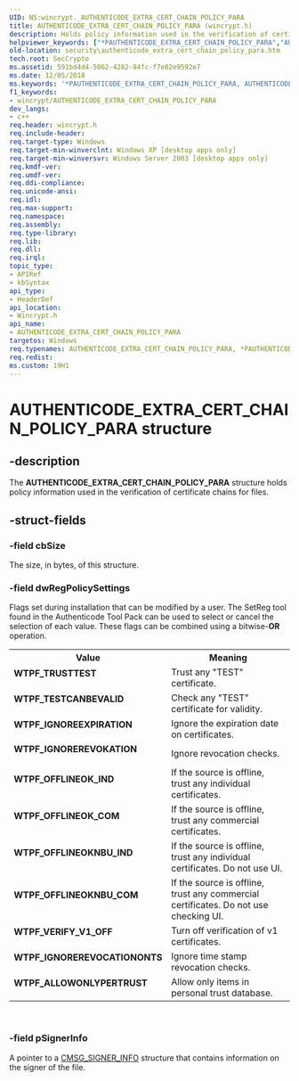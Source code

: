 ```yaml
---
UID: NS:wincrypt._AUTHENTICODE_EXTRA_CERT_CHAIN_POLICY_PARA
title: AUTHENTICODE_EXTRA_CERT_CHAIN_POLICY_PARA (wincrypt.h)
description: Holds policy information used in the verification of certificate chains for files.
helpviewer_keywords: ["*PAUTHENTICODE_EXTRA_CERT_CHAIN_POLICY_PARA","AUTHENTICODE_EXTRA_CERT_CHAIN_POLICY_PARA","AUTHENTICODE_EXTRA_CERT_CHAIN_POLICY_PARA structure [Security]","PAUTHENTICODE_EXTRA_CERT_CHAIN_POLICY_PARA","PAUTHENTICODE_EXTRA_CERT_CHAIN_POLICY_PARA structure pointer [Security]","WTPF_ALLOWONLYPERTRUST","WTPF_IGNOREEXPIRATION","WTPF_IGNOREREVOCATIONONTS","WTPF_IGNOREREVOKATION","WTPF_OFFLINEOKNBU_COM","WTPF_OFFLINEOKNBU_IND","WTPF_OFFLINEOK_COM","WTPF_OFFLINEOK_IND","WTPF_TESTCANBEVALID","WTPF_TRUSTTEST","WTPF_VERIFY_V1_OFF","_crypto2_authenticode_extra_cert_chain_policy_para","security.authenticode_extra_cert_chain_policy_para","wincrypt/AUTHENTICODE_EXTRA_CERT_CHAIN_POLICY_PARA","wincrypt/PAUTHENTICODE_EXTRA_CERT_CHAIN_POLICY_PARA"]
old-location: security\authenticode_extra_cert_chain_policy_para.htm
tech.root: SecCrypto
ms.assetid: 591bd4d4-5062-4282-84fc-f7e02e9592e7
ms.date: 12/05/2018
ms.keywords: '*PAUTHENTICODE_EXTRA_CERT_CHAIN_POLICY_PARA, AUTHENTICODE_EXTRA_CERT_CHAIN_POLICY_PARA, AUTHENTICODE_EXTRA_CERT_CHAIN_POLICY_PARA structure [Security], PAUTHENTICODE_EXTRA_CERT_CHAIN_POLICY_PARA, PAUTHENTICODE_EXTRA_CERT_CHAIN_POLICY_PARA structure pointer [Security], WTPF_ALLOWONLYPERTRUST, WTPF_IGNOREEXPIRATION, WTPF_IGNOREREVOCATIONONTS, WTPF_IGNOREREVOKATION, WTPF_OFFLINEOKNBU_COM, WTPF_OFFLINEOKNBU_IND, WTPF_OFFLINEOK_COM, WTPF_OFFLINEOK_IND, WTPF_TESTCANBEVALID, WTPF_TRUSTTEST, WTPF_VERIFY_V1_OFF, _crypto2_authenticode_extra_cert_chain_policy_para, security.authenticode_extra_cert_chain_policy_para, wincrypt/AUTHENTICODE_EXTRA_CERT_CHAIN_POLICY_PARA, wincrypt/PAUTHENTICODE_EXTRA_CERT_CHAIN_POLICY_PARA'
f1_keywords:
- wincrypt/AUTHENTICODE_EXTRA_CERT_CHAIN_POLICY_PARA
dev_langs:
- c++
req.header: wincrypt.h
req.include-header: 
req.target-type: Windows
req.target-min-winverclnt: Windows XP [desktop apps only]
req.target-min-winversvr: Windows Server 2003 [desktop apps only]
req.kmdf-ver: 
req.umdf-ver: 
req.ddi-compliance: 
req.unicode-ansi: 
req.idl: 
req.max-support: 
req.namespace: 
req.assembly: 
req.type-library: 
req.lib: 
req.dll: 
req.irql: 
topic_type:
- APIRef
- kbSyntax
api_type:
- HeaderDef
api_location:
- Wincrypt.h
api_name:
- AUTHENTICODE_EXTRA_CERT_CHAIN_POLICY_PARA
targetos: Windows
req.typenames: AUTHENTICODE_EXTRA_CERT_CHAIN_POLICY_PARA, *PAUTHENTICODE_EXTRA_CERT_CHAIN_POLICY_PARA
req.redist: 
ms.custom: 19H1
---
```


# AUTHENTICODE_EXTRA_CERT_CHAIN_POLICY_PARA structure


## -description


The <b>AUTHENTICODE_EXTRA_CERT_CHAIN_POLICY_PARA</b> structure holds policy information used in the verification of certificate chains for files.


## -struct-fields




### -field cbSize

The size, in bytes, of this structure.


### -field dwRegPolicySettings

Flags set during installation that can be modified by a user. The SetReg tool found in the Authenticode Tool Pack can be used to select or cancel the selection of each value. These flags can be combined using a bitwise-<b>OR</b> operation. 




					

<table>
<tr>
<th>Value</th>
<th>Meaning</th>
</tr>
<tr>
<td width="40%"><a id="WTPF_TRUSTTEST"></a><a id="wtpf_trusttest"></a><dl>
<dt><b>WTPF_TRUSTTEST</b></dt>
</dl>
</td>
<td width="60%">
Trust any "TEST" certificate.

</td>
</tr>
<tr>
<td width="40%"><a id="WTPF_TESTCANBEVALID"></a><a id="wtpf_testcanbevalid"></a><dl>
<dt><b>WTPF_TESTCANBEVALID</b></dt>
</dl>
</td>
<td width="60%">
Check any "TEST" certificate for validity.

</td>
</tr>
<tr>
<td width="40%"><a id="WTPF_IGNOREEXPIRATION"></a><a id="wtpf_ignoreexpiration"></a><dl>
<dt><b>WTPF_IGNOREEXPIRATION</b></dt>
</dl>
</td>
<td width="60%">
Ignore the expiration date on certificates.

</td>
</tr>
<tr>
<td width="40%"><a id="WTPF_IGNOREREVOKATION"></a><a id="wtpf_ignorerevokation"></a><dl>
<dt><b>WTPF_IGNOREREVOKATION</b></dt>
</dl>
</td>
<td width="60%">
Ignore revocation checks.

</td>
</tr>
<tr>
<td width="40%"><a id="WTPF_OFFLINEOK_IND"></a><a id="wtpf_offlineok_ind"></a><dl>
<dt><b>WTPF_OFFLINEOK_IND</b></dt>
</dl>
</td>
<td width="60%">
If the source is offline, trust any individual certificates.

</td>
</tr>
<tr>
<td width="40%"><a id="WTPF_OFFLINEOK_COM"></a><a id="wtpf_offlineok_com"></a><dl>
<dt><b>WTPF_OFFLINEOK_COM</b></dt>
</dl>
</td>
<td width="60%">
If the source is offline, trust any commercial certificates.

</td>
</tr>
<tr>
<td width="40%"><a id="WTPF_OFFLINEOKNBU_IND"></a><a id="wtpf_offlineoknbu_ind"></a><dl>
<dt><b>WTPF_OFFLINEOKNBU_IND</b></dt>
</dl>
</td>
<td width="60%">
If the source is offline, trust any individual certificates. Do not use UI.

</td>
</tr>
<tr>
<td width="40%"><a id="WTPF_OFFLINEOKNBU_COM"></a><a id="wtpf_offlineoknbu_com"></a><dl>
<dt><b>WTPF_OFFLINEOKNBU_COM</b></dt>
</dl>
</td>
<td width="60%">
If the source is offline, trust any commercial certificates. Do not use checking UI.

</td>
</tr>
<tr>
<td width="40%"><a id="WTPF_VERIFY_V1_OFF"></a><a id="wtpf_verify_v1_off"></a><dl>
<dt><b>WTPF_VERIFY_V1_OFF</b></dt>
</dl>
</td>
<td width="60%">
Turn off verification of v1 certificates.

</td>
</tr>
<tr>
<td width="40%"><a id="WTPF_IGNOREREVOCATIONONTS"></a><a id="wtpf_ignorerevocationonts"></a><dl>
<dt><b>WTPF_IGNOREREVOCATIONONTS</b></dt>
</dl>
</td>
<td width="60%">
Ignore time stamp revocation checks.

</td>
</tr>
<tr>
<td width="40%"><a id="WTPF_ALLOWONLYPERTRUST"></a><a id="wtpf_allowonlypertrust"></a><dl>
<dt><b>WTPF_ALLOWONLYPERTRUST</b></dt>
</dl>
</td>
<td width="60%">
Allow only items in personal trust database.

</td>
</tr>
</table>
 


### -field pSignerInfo

A pointer to a 
<a href="https://docs.microsoft.com/windows/desktop/api/wincrypt/ns-wincrypt-cmsg_signer_info">CMSG_SIGNER_INFO</a> structure that contains information on the signer of the file.

